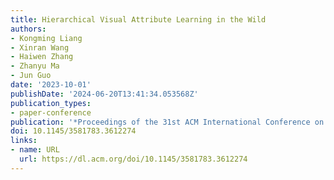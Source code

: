 ```yaml
---
title: Hierarchical Visual Attribute Learning in the Wild
authors:
- Kongming Liang
- Xinran Wang
- Haiwen Zhang
- Zhanyu Ma
- Jun Guo
date: '2023-10-01'
publishDate: '2024-06-20T13:41:34.053568Z'
publication_types:
- paper-conference
publication: '*Proceedings of the 31st ACM International Conference on Multimedia*'
doi: 10.1145/3581783.3612274
links:
- name: URL
  url: https://dl.acm.org/doi/10.1145/3581783.3612274
---
```

